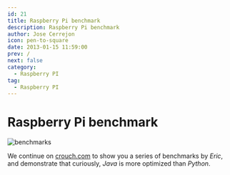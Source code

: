 ```yaml
---
id: 21
title: Raspberry Pi benchmark
description: Raspberry Pi benchmark
author: Jose Cerrejon
icon: pen-to-square
date: 2013-01-15 11:59:00
prev: /
next: false
category:
  - Raspberry PI
tag:
  - Raspberry PI
---
```


# Raspberry Pi benchmark

![benchmarks](/images/benchmark.jpg)

We continue on [crouch.com](http://trouch.com/2013/01/12/raspberry-pi-benchmark/) to show you a series of benchmarks by *Eric*, and demonstrate that curiously, *Java* is more optimized than *Python*.